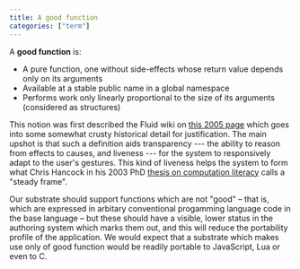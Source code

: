```yaml
---
title: A good function
categories: ["term"]
---
```


A **good function** is:

* A pure function, one without side-effects whose return value depends only on its arguments
* Available at a stable public name in a global namespace
* Performs work only linearly proportional to the size of its arguments (considered as structures)

This notion was first described the Fluid wiki 
on [this 2005 page](https://fluidproject.atlassian.net/wiki/spaces/fluid/pages/11514225/A+Good+Function) which goes
into some somewhat crusty historical detail for justification. The main upshot is that such a definition aids
transparency --- the ability to reason from effects to causes, and liveness --- for the system to responsively
adapt to the user's gestures. This kind of liveness helps the system to form what Chris Hancock in his 2003 PhD
[thesis on computation literacy](https://boxer-project.github.io/boxer-literature/theses/Real-Time%20Programming%20and%20the%20Big%20Ideas%20of%20Computational%20Literacy%20(Hancock,%20MIT%20PhD,%202003).pdf)
calls a "steady frame".

Our substrate should support functions which are not "good" &ndash; that is, which are expressed in arbitary
conventional progamming language code in the base language &ndash; but these should have a visible, lower status
in the authoring system which marks them out, and this will reduce the portability profile of the application. We would
expect that a substrate which makes use only of good function would be readily portable to JavaScript, Lua or even to C.
